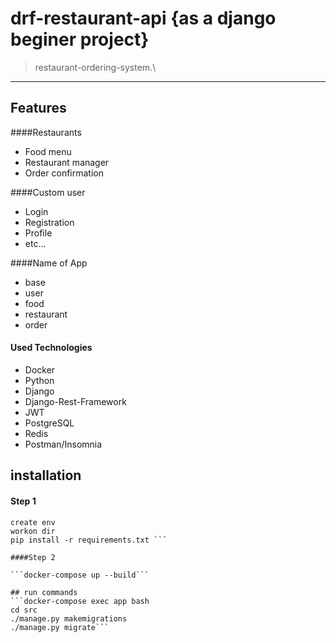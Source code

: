 # drf-restaurant-api {as a django beginer project}
> restaurant-ordering-system.\
---

## Features


####Restaurants
 * Food menu
 * Restaurant manager 
 * Order confirmation

####Custom user
* Login
* Registration
* Profile
* etc...

####Name of App
* base
* user
* food
* restaurant
* order



#### Used Technologies
* Docker
* Python
* Django
* Django-Rest-Framework
* JWT
* PostgreSQL
* Redis
* Postman/Insomnia 

## installation
#### Step 1
```install virtualenve
create env
workon dir
pip install -r requirements.txt ```

####Step 2

```docker-compose up --build```

## run commands
```docker-compose exec app bash
cd src
./manage.py makemigrations
./manage.py migrate```

